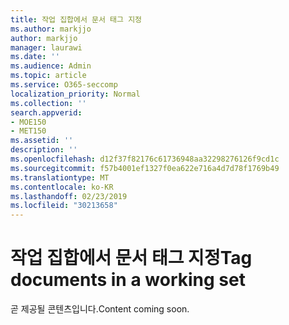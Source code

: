 ```yaml
---
title: 작업 집합에서 문서 태그 지정
ms.author: markjjo
author: markjjo
manager: laurawi
ms.date: ''
ms.audience: Admin
ms.topic: article
ms.service: O365-seccomp
localization_priority: Normal
ms.collection: ''
search.appverid:
- MOE150
- MET150
ms.assetid: ''
description: ''
ms.openlocfilehash: d12f37f82176c61736948aa32298276126f9cd1c
ms.sourcegitcommit: f57b4001ef1327f0ea622e716a4d7d78f1769b49
ms.translationtype: MT
ms.contentlocale: ko-KR
ms.lasthandoff: 02/23/2019
ms.locfileid: "30213658"
---
```

# <a name="tag-documents-in-a-working-set"></a><span data-ttu-id="0f134-102">작업 집합에서 문서 태그 지정</span><span class="sxs-lookup"><span data-stu-id="0f134-102">Tag documents in a working set</span></span>

<span data-ttu-id="0f134-103">곧 제공될 콘텐츠입니다.</span><span class="sxs-lookup"><span data-stu-id="0f134-103">Content coming soon.</span></span>